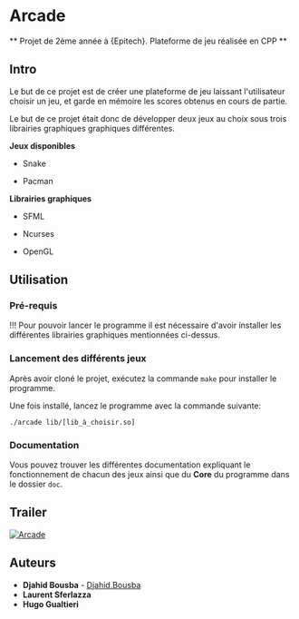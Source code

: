 # Arcade
** Projet de 2ème année à {Epitech}. Plateforme de jeu réalisée en CPP **

## Intro
Le but de ce projet est de créer une plateforme de jeu laissant l'utilisateur choisir un jeu, et garde en mémoire les scores obtenus en cours de partie.

Le but de ce projet était donc de développer deux jeux au choix sous trois librairies graphiques graphiques différentes.

  **Jeux disponibles**
  
  * Snake
  
  * Pacman

  **Librairies graphiques**
  
  * SFML

  * Ncurses

  * OpenGL

## Utilisation

### Pré-requis

!!! Pour pouvoir lancer le programme il est nécessaire d'avoir installer les différentes librairies graphiques mentionnées ci-dessus.

### Lancement des différents jeux

Après avoir cloné le projet, exécutez la commande ```make``` pour installer le programme.

Une fois installé, lancez le programme avec la commande suivante:

``` 
./arcade lib/[lib_à_choisir.so]
```

### Documentation

Vous pouvez trouver les différentes documentation expliquant le fonctionnement de chacun des jeux ainsi que du **Core** du programme dans le dossier ```doc```.

## Trailer

[![Arcade](https://www.djahid-bousba.com/static/media/arcade.2ff88188.png)](https://www.youtube.com/watch?v=dKhdQsjAPgw)

## Auteurs

  * **Djahid Bousba** - [Djahid.Bousba](https://www.djahid-bousba.com/)
  * **Laurent Sferlazza**
  * **Hugo Gualtieri**
